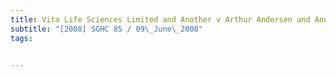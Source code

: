 ```yaml
---
title: Vita Life Sciences Limited and Another v Arthur Andersen and Another 
subtitle: "[2008] SGHC 85 / 09\_June\_2008"
tags:


---
```


